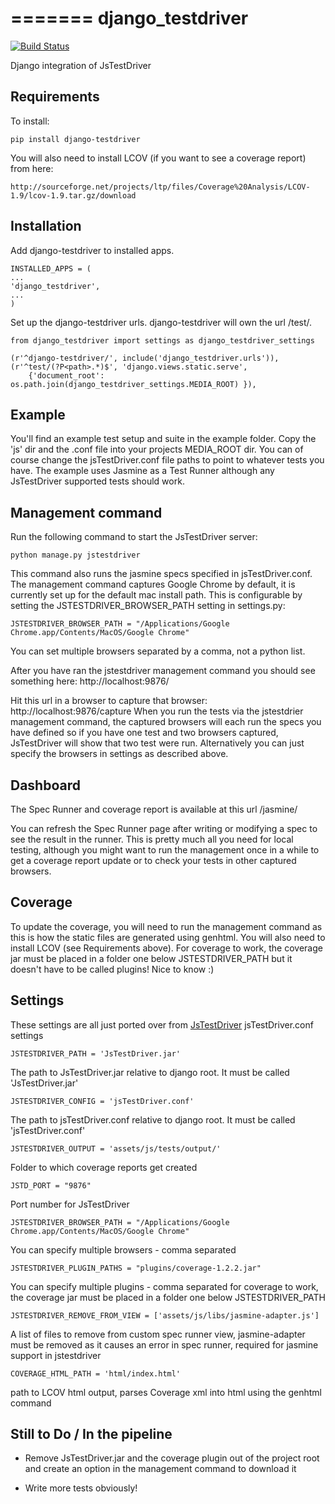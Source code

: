 =======
django_testdriver
=================

[![Build Status](https://travis-ci.org/spenoir/django-testdriver.png?branch=master)](https://travis-ci.org/spenoir/django-testdriver)

Django integration of JsTestDriver

Requirements
------------
To install:

    pip install django-testdriver

You will also need to install LCOV (if you want to see a coverage report) from here:

    http://sourceforge.net/projects/ltp/files/Coverage%20Analysis/LCOV-1.9/lcov-1.9.tar.gz/download

Installation
------------

Add django-testdriver to installed apps.

	INSTALLED_APPS = (
	...
	'django_testdriver',
	...
	)

Set up the django-testdriver urls. django-testdriver will own the url /test/.

	from django_testdriver import settings as django_testdriver_settings

	(r'^django-testdriver/', include('django_testdriver.urls')),
    (r'^test/(?P<path>.*)$', 'django.views.static.serve',
        {'document_root': os.path.join(django_testdriver_settings.MEDIA_ROOT) }),

Example
-------

You'll find an example test setup and suite in the example folder. Copy the 'js' dir and the .conf file
into your projects MEDIA_ROOT dir.
You can of course change the jsTestDriver.conf file paths to point to whatever tests you have.
The example uses Jasmine as a Test Runner although any JsTestDriver supported tests should work.

Management command
------------------
Run the following command to start the JsTestDriver server:

    python manage.py jstestdriver

This command also runs the jasmine specs specified
in jsTestDriver.conf. The management command captures Google Chrome by default, it is currently
set up for the default mac install path. This is configurable by setting the JSTESTDRIVER_BROWSER_PATH
setting in settings.py:

    JSTESTDRIVER_BROWSER_PATH = "/Applications/Google Chrome.app/Contents/MacOS/Google Chrome"

You can set multiple browsers separated by a comma, not a python list.


After you have ran the jstestdriver management command you should see something here:
http://localhost:9876/

Hit this url in a browser to capture that browser:
http://localhost:9876/capture
When you run the tests via the jstestdrier management command, the captured browsers will
each run the specs you have defined so if you have one test and two browsers captured,
JsTestDriver will show that two test were run.
Alternatively you can just specify the browsers in settings as described above.

Dashboard
---------
The Spec Runner and coverage report is available at this url /jasmine/

You can refresh the Spec Runner page after writing or modifying a spec to see the result
in the runner. This is pretty much all you need for local testing, although you might want to
run the management once in a while to get a coverage report update or to check your tests
in other captured browsers.

Coverage
--------
To update the coverage, you will need to run the management command as this is how the static
files are generated using genhtml. You will also need to install LCOV (see Requirements above).
For coverage to work, the coverage jar must be placed in a folder one below JSTESTDRIVER_PATH but it doesn't
have to be called plugins! Nice to know :)

Settings
--------
These settings are all just ported over from <a href="http://code.google.com/p/js-test-driver/">JsTestDriver</a>
jsTestDriver.conf settings

    JSTESTDRIVER_PATH = 'JsTestDriver.jar'
The path to JsTestDriver.jar relative to django root. It must be called 'JsTestDriver.jar'

    JSTESTDRIVER_CONFIG = 'jsTestDriver.conf'
The path to jsTestDriver.conf relative to django root. It must be called 'jsTestDriver.conf'

    JSTESTDRIVER_OUTPUT = 'assets/js/tests/output/'
Folder to which coverage reports get created

    JSTD_PORT = "9876"
Port number for JsTestDriver

    JSTESTDRIVER_BROWSER_PATH = "/Applications/Google Chrome.app/Contents/MacOS/Google Chrome"
You can specify multiple browsers - comma separated

    JSTESTDRIVER_PLUGIN_PATHS = "plugins/coverage-1.2.2.jar"
You can specify multiple plugins - comma separated
for coverage to work, the coverage jar must be placed in a folder one below JSTESTDRIVER_PATH

    JSTESTDRIVER_REMOVE_FROM_VIEW = ['assets/js/libs/jasmine-adapter.js']
A list of files to remove from custom spec runner view,
jasmine-adapter must be removed as it causes an error in spec runner, required for jasmine support in
jstestdriver

    COVERAGE_HTML_PATH = 'html/index.html'
path to LCOV html output, parses Coverage xml into html using the genhtml command

Still to Do / In the pipeline
-----------------------------

- Remove JsTestDriver.jar and the coverage plugin out of the project root and create an option
in the management command to download it

- Write more tests obviously!
